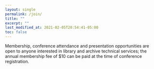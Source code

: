 ```yaml
---
layout: single
permalink: /join/
title: ""
excerpt: ""
last_modified_at: 2021-02-05T20:54:41-05:00
toc: false
---
```


Membership, conference attendance and presentation opportunities are open to anyone interested in library and archive technical services; the annual membership fee of $10 can be paid at the time of conference registration.
